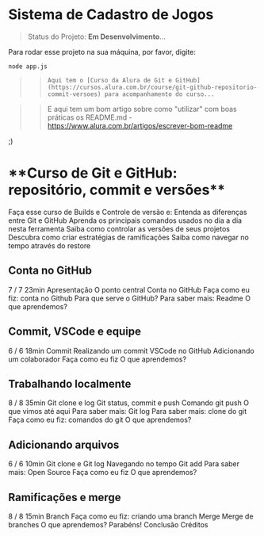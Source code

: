 <h1> Sistema de Cadastro de Jogos </h1>

> Status do Projeto: **Em Desenvolvimento**...

Para rodar esse projeto na sua máquina, por favor, digite:

```
node app.js
```

>> ``` Aqui tem o [Curso da Alura de Git e GitHub] (https://cursos.alura.com.br/course/git-github-repositorio-commit-versoes) para acompanhamento do curso... ```

>> E aqui tem um bom artigo sobre como "utilizar" com boas práticas os README.md - https://www.alura.com.br/artigos/escrever-bom-readme 

;)


<h1>**Curso de Git e GitHub: repositório, commit e versões**</h1>

Faça esse curso de Builds e Controle de versão e:
Entenda as diferenças entre Git e GitHub
Aprenda os principais comandos usados no dia a dia nesta ferramenta
Saiba como controlar as versões de seus projetos
Descubra como criar estratégias de ramificações
Saiba como navegar no tempo através do restore

<h2>Conta no GitHub</h2>
7 / 7
23min
Apresentação
O ponto central
Conta no GitHub
Faça como eu fiz: conta no Github
Para que serve o GitHub?
Para saber mais: Readme
O que aprendemos?

<h2>Commit, VSCode e equipe</h2>
6 / 6
18min
Commit
Realizando um commit
VSCode no GitHub
Adicionando um colaborador
Faça como eu fiz
O que aprendemos?

<h2>Trabalhando localmente</h2>
8 / 8
35min
Git clone e log
Git status, commit e push
Comando git push
O que vimos até aqui
Para saber mais: Git log
Para saber mais: clone do git
Faça como eu fiz: comandos do git
O que aprendemos?

<h2>Adicionando arquivos</h2>
6 / 6
10min
Git clone e Git log
Navegando no tempo
Git add
Para saber mais: Open Source
Faça como eu fiz
O que aprendemos?

<h2>Ramificações e merge</h2>
8 / 8
15min
Branch
Faça como eu fiz: criando uma branch
Merge
Merge de branches
O que aprendemos?
Parabéns!
Conclusão
Créditos
